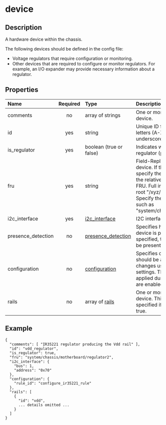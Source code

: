# device

## Description
A hardware device within the chassis.

The following devices should be defined in the config file:
* Voltage regulators that require configuration or monitoring.
* Other devices that are required to configure or monitor regulators.  For
  example, an I/O expander may provide necessary information about a regulator.

## Properties
| Name | Required | Type | Description |
| :--- | :------: | :--- | :---------- |
| comments | no | array of strings | One or more comment lines describing this device. |
| id | yes | string | Unique ID for this device.  Can only contain letters (A-Z, a-z), numbers (0-9), and underscore (\_). |
| is_regulator | yes | boolean (true or false) | Indicates whether this device is a voltage regulator (phase controller). |
| fru | yes | string | Field-Replaceable Unit (FRU) for this device.  If the device itself is not a FRU, specify the FRU that contains it.  Specify the relative D-Bus inventory path of the FRU.  Full inventory paths begin with the root "/xyz/openbmc_project/inventory".  Specify the relative path below the root, such as "system/chassis/motherboard/regulator2". |
| i2c_interface | yes | [i2c_interface](i2c_interface.md) | I2C interface to this device. |
| presence_detection | no | [presence_detection](presence_detection.md) | Specifies how to detect whether this device is present.  If this property is not specified, the device is assumed to always be present. |
| configuration | no | [configuration](configuration.md) | Specifies configuration changes that should be applied to this device.  These changes usually override hardware default settings.  The configuration changes are applied during the boot before regulators are enabled. |
| rails | no | array of [rails](rail.md) | One or more voltage rails produced by this device.  This property can only be specified if the "is_regulator" property is true. |

## Example
```
{
  "comments": [ "IR35221 regulator producing the Vdd rail" ],
  "id": "vdd_regulator",
  "is_regulator": true,
  "fru": "system/chassis/motherboard/regulator2",
  "i2c_interface": {
    "bus": 1,
    "address": "0x70"
  },
  "configuration": {
    "rule_id": "configure_ir35221_rule"
  },
  "rails": [
    {
      "id": "vdd",
      ... details omitted ...
    }
  ]
}
```
